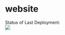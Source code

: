 # website
Status of Last Deployment:<br>
<img src="https://github.com/koliacv/website/workflows/Docker-test-webpage/badge.svg?branch=main"><br>
